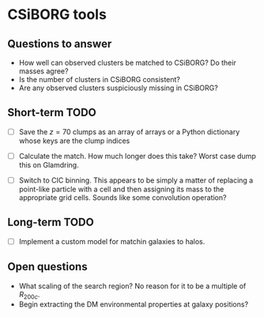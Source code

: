 # CSiBORG tools

## Questions to answer
- How well can observed clusters be matched to CSiBORG? Do their masses agree?
- Is the number of clusters in CSiBORG consistent?
- Are any observed clusters suspiciously missing in CSiBORG?


## Short-term TODO
- [ ] Save the $z = 70$ clumps as an array of arrays or a Python dictionary whose keys are the clump indices
- [ ] Calculate the match. How much longer does this take? Worst case dump this on Glamdring.
- [ ] Switch to CIC binning. This appears to be simply a matter of replacing a point-like particle with a cell and then assigning its mass to the appropriate grid cells. Sounds like some convolution operation?


## Long-term TODO
- [ ] Implement a custom model for matchin galaxies to halos.


## Open questions
- What scaling of the search region? No reason for it to be a multiple of $R_{200c}$.
- Begin extracting the DM environmental properties at galaxy positions?
